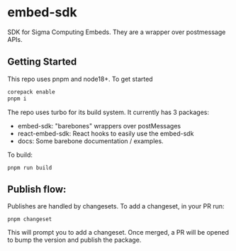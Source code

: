 # embed-sdk

SDK for Sigma Computing Embeds. They are a wrapper over postmessage APIs.

## Getting Started

This repo uses pnpm and node18+. To get started

```sh
corepack enable
pnpm i
```

The repo uses turbo for its build system. It currently has 3 packages:

- embed-sdk: "barebones" wrappers over postMessages
- react-embed-sdk: React hooks to easily use the embed-sdk
- docs: Some barebone documentation / examples.

To build:

```
pnpm run build
```

## Publish flow:

Publishes are handled by changesets. To add a changeset, in your PR run:

```
pnpm changeset
```

This will prompt you to add a changeset. Once merged, a PR will be opened to bump the version and publish the package.
